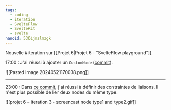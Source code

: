 ```yaml
---
tags:
  - coding
  - iteration
  - SvelteFlow
  - SvelteKit
  - svelte
nanoid: 536ijmzlmzgk
---
```

Nouvelle #iteration sur [[Projet 6|Projet 6 - "SvelteFlow playground"]].

17:00 : J'ai réussi à ajouter un `CustomNode` ([commit](https://github.com/stephane-klein/svelteflow-playground/commit/415ddd626d79f5f5c8748445bd3301f9d2e9500d)).

![[Pasted image 20240521170038.png]]

---

23:00 : Dans [ce commit](https://github.com/stephane-klein/svelteflow-playground/commit/7f336d52a77a23a629fb232e96bb2f3964cf114b), j'ai réussi à définir des contraintes de liaisons. Il n'est plus possible de lier deux nodes du même type.

![[projet 6 - iteration 3 - screencast node type1 and type2.gif]]
